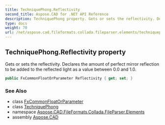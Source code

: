 ```yaml
---
title: TechniquePhong.Reflectivity
second_title: Aspose.CAD for .NET API Reference
description: TechniquePhong property. Gets or sets the reflectivity. Declares the amount of perfect mirror reflection to be added to the reflected light as a value between 0.0 and 1.0
type: docs
weight: 70
url: /net/aspose.cad.fileformats.collada.fileparser.elements/techniquephong/reflectivity/
---
```

## TechniquePhong.Reflectivity property

Gets or sets the reflectivity. Declares the amount of perfect mirror reflection to be added to the reflected light as a value between 0.0 and 1.0.

```csharp
public FxCommonFloatOrParameter Reflectivity { get; set; }
```

### See Also

* class [FxCommonFloatOrParameter](../../fxcommonfloatorparameter/)
* class [TechniquePhong](../)
* namespace [Aspose.CAD.FileFormats.Collada.FileParser.Elements](../../techniquephong/)
* assembly [Aspose.CAD](../../../)


